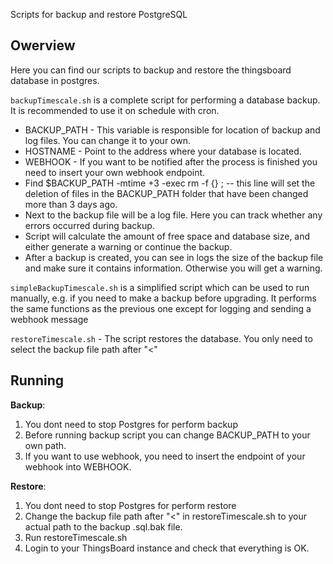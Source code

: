 Scripts for backup and restore PostgreSQL


## Owerview

Here you can find our scripts to backup and restore the thingsboard database in postgres. 

`backupTimescale.sh` is a complete script for performing a database backup. It is recommended to use it on schedule with cron. 

- BACKUP_PATH - This variable is responsible for location of backup and log files. You can change it to your own.
- HOSTNAME - Point to the address where your database is located.
- WEBHOOK - If you want to be notified after the process is finished you need to insert your own webhook endpoint.
- Find $BACKUP_PATH -mtime +3 -exec rm -f {} \; -- this line will set the deletion of files in the BACKUP_PATH folder that have been changed more than 3 days ago. 
- Next to the backup file will be a log file. Here you can track whether any errors occurred during backup.
- Script will calculate the amount of free space and database size, and either generate a warning or continue the backup.
- After a backup is created, you can see in logs the size of the backup file and make sure it contains information. Otherwise you will get a warning.

`simpleBackupTimescale.sh` is a simplified script which can be used to run manually, e.g. if you need to make a backup before upgrading. It performs the same functions as the previous one except for logging and sending a webhook message 

`restoreTimescale.sh` - The script restores the database. You only need to select the backup file path after "<"

## Running

 **Backup**:                                                
1. You dont need to stop Postgres for perform backup
2. Before running backup script you can change BACKUP_PATH to your own path.
3. If you want to use webhook, you need to insert the endpoint of your webhook into WEBHOOK.

 **Restore**:
1. You dont need to stop Postgres for perform restore
2. Change the backup file path after "<" in restoreTimescale.sh to your actual path to the backup .sql.bak file.
3. Run restoreTimescale.sh
4. Login to your ThingsBoard instance and check that everything is OK.